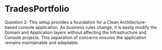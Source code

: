 # TradesPortfolio
Question 2:
This setup provides a foundation for a Clean Architecture-based console application. 
As business rules change, it is easily modify the Domain and Application layers without affecting the Infrastructure and Console projects.
This separation of concerns ensures the application remains maintainable and adaptable.
